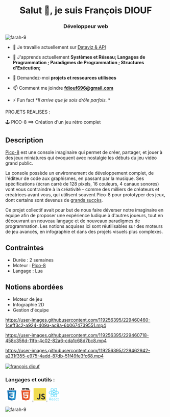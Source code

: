 <h1 align="center">Salut 👋, je suis François DIOUF</h1>
<h3 align="center">Développeur web</h3>

<p align="left"> <img src="https://komarev.com/ghpvc/?username=farah-9&label=Profile%20views&color=0e75b6&style=flat" alt="farah-9" /> </p>

- 🔭 Je travaille actuellement sur [Dataviz & API](https://github.com/adatechschool/projet-collectif---dataviz-api-agathe-francois-marion)

- 🌱 J'apprends actuellement **Systèmes et Réseau; Langages de Programmation ; Paradigmes de Programmation ; Structures d'Exécution;**

- 💬 Demandez-moi **projets et ressources utilisées**

- 📫 Comment me joindre **fdiouf696@gmail.com**

- ⚡ Fun fact **Il arrive que je sois drôle parfois.* *

PROJETS REALISES : 

🕹 PICO-8 ==> Création d'un jeu rétro complet

## Description

[Pico-8](https://www.lexaloffle.com/pico-8.php) est une console imaginaire qui permet de créer, partager, et jouer à des jeux miniatures qui évoquent avec nostalgie les débuts du jeu vidéo grand public.

La console possède un environnement de développement complet, de l'éditeur de code aux graphismes, en passant par la musique. Ses spécifications (écran carré de 128 pixels, 16 couleurs, 4 canaux sonores) vont vous contraindre à la créativité - comme des milliers de créateurs et créatrices avant vous, qui utilisent souvent Pico-8 pour prototyper des jeux, dont certains sont devenus de [grands succès](https://www.youtube.com/watch?v=tkX63L7EW6s).

Ce projet collectif avait pour but de nous faire déverser notre imaginaire en équipe afin de proposer une expérience ludique à d'autres joueurs, tout en découvrant un nouveau langage et de nouveaux paradigmes de programmation. Les notions acquises ici sont réutilisables sur des moteurs de jeu avancés, en infographie et dans des projets visuels plus complexes.

## Contraintes

- Durée : 2 semaines
- Moteur : [Pico-8](https://www.lexaloffle.com/pico-8.php)
- Langage : Lua

## Notions abordées

- Moteur de jeu
- Infographie 2D
- Gestion d'équipe


https://user-images.githubusercontent.com/119256395/229460460-1ceff3c2-a924-409a-ac8a-6b0674739551.mp4


https://user-images.githubusercontent.com/119256395/229460718-458c356d-11fb-4c02-82a6-cda1c68d7bc8.mp4



https://user-images.githubusercontent.com/119256395/229462942-a231f355-e975-4add-87db-51f49fe3fc68.mp4




<a href="https://www.linkedin.com/in/fran%C3%A7ois-diouf-5172ab128/" target="blank"><img align="center" src="https://raw.githubusercontent.com/rahuldkjain/github-profile-readme-generator/master/src/images/icons/Social/linked-in-alt.svg" alt="françois diouf" height="30" width="40" /></a> </p>
<h3 align="left">Langages et outils :</h3>
<p align="left"> <a href="https://www.w3schools.com/css/"target="_blank" rel="noreferrer"> <img src="https://raw.githubusercontent.com/devicons/devicon/master/icons/css3/css3-original-wordmark.svg" alt="css3" width="40"height="40"/></a> <a href="https://www.w3.org/html/" target="_blank"rel="noreferrer"> <img src="https://raw.githubusercontent.com/devicons/devicon/master/icons/html5/html5-original-wordmark.svg" alt="html5" width="40" height="40"/> </a> <a href="https://developer.mozilla.org/en-US/docs/Web/JavaScript" cible ="_blank" rel="noreferrer"> <img src="https://raw.githubusercontent.com/devicons/devicon/master/icons/javascript/javascript-original.svg" alt="javascript" width="40" height="40"/ > </a> <a href="https://reactjs.org/"target="_blank"rel="noreferrer"> <img src="https://raw.githubusercontent.com/devicons/devicon/master/icons/react/react-original-wordmark.svg" alt="réagir" width="40" height="40"/> </a> </p><a href="https://reactjs.org/" target="_blank" rel="noreferrer">  </a> </p>

<p> <img align="center" src="https://github-readme-stats.vercel.app/api?username=farah-9&show_icons=true&locale=en" alt="farah-9"/> </p>
